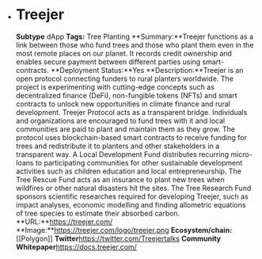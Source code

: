 - # Treejer
  **Subtype** dApp
  **Tags:** Tree Planting
  **Summary:**Treejer functions as a link between those who fund trees and those who plant them even in the most remote places on our planet. It records credit ownership and enables secure payment between different parties using smart-contracts.
  **Deployment Status:**Yes
  **Description:**Treejer is an open protocol connecting funders to rural planters worldwide. The project is experimenting with cutting-edge concepts such as decentralized finance (DeFi), non-fungible tokens (NFTs) and smart contracts to unlock new opportunities in climate finance and rural development.  Treejer Protocol acts as a transparent bridge. Individuals and organizations are encouraged to fund trees with it and local communities are paid to plant and maintain them as they grow. The protocol uses blockchain-based smart contracts to receive funding for trees and redistribute it to planters and other stakeholders in a transparent way. A Local Development Fund distributes recurring micro-loans to participating communities for other sustainable development activities such as children education and local entrepreneurship. The Tree Rescue Fund acts as an insurance to plant new trees when wildfires or other natural disasters hit the sites. The Tree Research Fund sponsors scientific researches required for developing Treejer, such as impact analyses, economic modelling and finding allometric equations of tree species to estimate their absorbed carbon.
  **URL:**https://treejer.com/
  **Image:**https://treejer.com/logo/treejer.png
  **Ecosystem/chain:**[[Polygon]]
  **Twitter**https://twitter.com/Treejertalks
  **Community**
  **Whitepaper**https://docs.treejer.com/